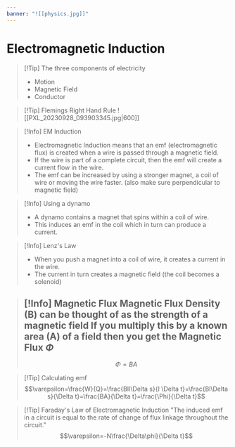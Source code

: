 ```yaml
---
banner: "![[physics.jpg]]"
---
```

# Electromagnetic Induction 

> [!Tip] The three components of electricity 
> - Motion 
> - Magnetic Field 
> - Conductor

> [!Tip] Flemings Right Hand Rule
> ![[PXL_20230928_093903345.jpg|600]]

> [!Info] EM Induction 
> - Electromagnetic Induction means that an emf (electromagnetic flux) is created when a wire is passed through a magnetic field. 
> - If the wire is part of a complete circuit, then the emf will create a current flow in the wire.
> - The emf can be increased by using a stronger magnet, a coil of wire or moving the wire faster. (also make sure perpendicular to magnetic field)

> [!Info] Using a dynamo
> - A dynamo contains a magnet that spins within a coil of wire. 
> - This induces an emf in the coil which in turn can produce a current.

> [!Info] Lenz's Law 
> - When you push a magnet into a coil of wire, it creates a current in the wire.
> - The current in turn creates a magnetic field (the coil becomes a solenoid)

> [!Info] Magnetic Flux
> Magnetic Flux Density (B) can be thought of as the strength of a magnetic field 
> If you multiply this by a known area (A) of a field then you get the **Magnetic Flux $\Phi$**
> ---
> $$\Phi=BA$$

> [!Tip] Calculating emf
> $$\varepsilon=\frac{W}{Q}=\frac{BIl\Delta s}{I \Delta t}=\frac{Bl\Delta s}{\Delta t}=\frac{BA}{\Delta t}=\frac{\Phi}{\Delta t}$$

> [!Tip] Faraday's Law of Electromagnetic Induction 
> "The induced emf in a circuit is equal to the rate of change of flux linkage throughout the circuit."
> $$\varepsilon=-N\frac{\Delta\phi}{\Delta t}$$


